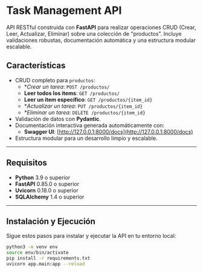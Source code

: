 # Task Management API

API RESTful construida con **FastAPI** para realizar operaciones CRUD (Crear, Leer, Actualizar, Eliminar) sobre una colección de "productos". Incluye validaciones robustas, documentación automática y una estructura modular escalable.

## Características
- CRUD completo para `productos`:
  - **Crear un tarea*: `POST /productos/`
  - **Leer todos los items**: `GET /productos/`
  - **Leer un item específico**: `GET /productos/{item_id}`
  - **Actualizar un tarea*: `PUT /productos/{item_id}`
  - **Eliminar un tarea*: `DELETE /productos/{item_id}`
- Validación de datos con **Pydantic**.
- Documentación interactiva generada automáticamente con:
  - **Swagger UI**: [http://127.0.0.1:8000/docs](http://127.0.0.1:8000/docs)
- Estructura modular para un desarrollo limpio y escalable.

---

## Requisitos

- **Python** 3.9 o superior
- **FastAPI** 0.85.0 o superior
- **Uvicorn** 0.18.0 o superior
- **SQLAlchemy** 1.4 o superior

---

## Instalación y Ejecución

Sigue estos pasos para instalar y ejecutar la API en tu entorno local:

```bash
python3 -m venv env
source env/bin/activate
pip install -r requirements.txt
uvicorn app.main:app --reload